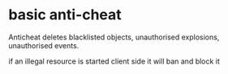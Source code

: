 # basic anti-cheat

Anticheat deletes blacklisted objects, unauthorised explosions, unauthorised events.

if an illegal resource is started client side it will ban and block it
